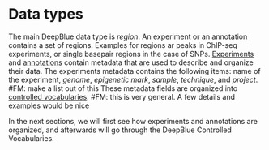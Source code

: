 # Data types

The main DeepBlue data type is *region*. An experiment or an annotation contains a set of regions.
Examples for regions ar peaks in ChIP-seq experiments, or single basepair regions in the case of SNPs.
[Experiments](02-01-experiments.md) and [annotations](02-02-annotations.md) contain metadata that are used to describe and organize their data. 
The experiments metadata contains the following items: name of the experiment, *genome*, *epigenetic mark*, *sample*, *technique*, and *project*. #FM: make a list out of this
These metadata fields are organized into [controlled vocabularies](02-03-controlled-vocabulary.md).
#FM: this is very general. A few details and examples would be nice

In the next sections,  we will first see how experiments and annotations are organized, and afterwards will go through the DeepBlue Controlled Vocabularies.
